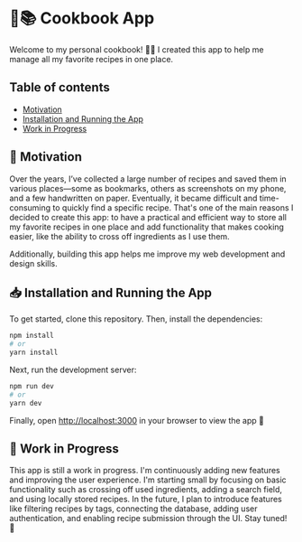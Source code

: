 # 🍲📚 Cookbook App

Welcome to my personal cookbook! 👋🏻 I created this app to help me manage all my favorite recipes in one place.

## Table of contents

- [Motivation](#motivation)
- [Installation and Running the App](#installation)
- [Work in Progress](#work-in-progress)

<a id="motivation"></a>

## 🧠 Motivation

Over the years, I’ve collected a large number of recipes and saved them in various places—some as bookmarks, others as screenshots on my phone, and a few handwritten on paper. Eventually, it became difficult and time-consuming to quickly find a specific recipe. That's one of the main reasons I decided to create this app: to have a practical and efficient way to store all my favorite recipes in one place and add functionality that makes cooking easier, like the ability to cross off ingredients as I use them.

Additionally, building this app helps me improve my web development and design skills.

<a id="installation"></a>

## 📥 Installation and Running the App

To get started, clone this repository. Then, install the dependencies:

```bash
npm install
# or
yarn install
```

Next, run the development server:

```bash
npm run dev
# or
yarn dev
```

Finally, open [http://localhost:3000](http://localhost:3000) in your browser to view the app 🚀

<a id="work-in-progress"></a>

## 🚧 Work in Progress

This app is still a work in progress. I'm continuously adding new features and improving the user experience. I'm starting small by focusing on basic functionality such as crossing off used ingredients, adding a search field, and using locally stored recipes. In the future, I plan to introduce features like filtering recipes by tags, connecting the database, adding user authentication, and enabling recipe submission through the UI. Stay tuned! 👀
